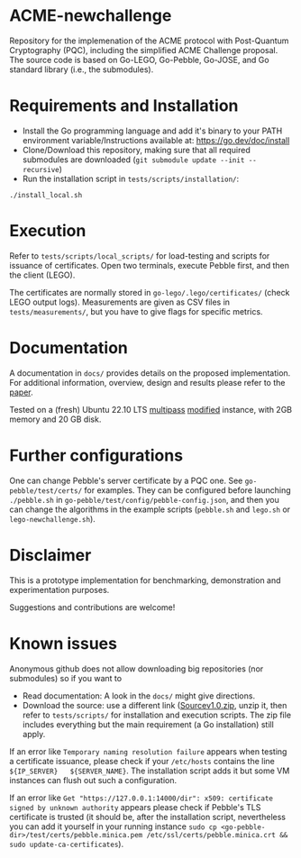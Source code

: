# ACME-newchallenge

Repository for the implemenation of the ACME protocol with Post-Quantum Cryptography (PQC), including the simplified ACME Challenge proposal. The source code is based on Go-LEGO, Go-Pebble, Go-JOSE, and Go standard library (i.e., the submodules).

# Requirements and Installation

- Install the Go programming language and add it's binary to your PATH environment variable/Instructions available at: https://go.dev/doc/install
- Clone/Download this repository, making sure that all required submodules are downloaded (`git submodule update --init --recursive`)
- Run the installation script in `tests/scripts/installation/`:
```
./install_local.sh
```

# Execution

Refer to `tests/scripts/local_scripts/` for load-testing and scripts for issuance of certificates. Open two terminals, execute Pebble first, and then the client (LEGO). 

The certificates are normally stored in `go-lego/.lego/certificates/` (check LEGO output logs). Measurements are given as CSV files in `tests/measurements/`, but you have to give flags for specific metrics. 

# Documentation

A documentation in `docs/` provides details on the proposed implementation. For additional information, overview, design and results please refer to the [paper](https://link.springer.com/chapter/10.1007/978-3-031-54773-7_1).

Tested on a (fresh) Ubuntu 22.10 LTS [multipass](https://multipass.run/) [modified](https://multipass.run/docs/modify-an-instance) instance, with 2GB memory and 20 GB disk. 

# Further configurations

One can change Pebble's server certificate by a PQC one. See `go-pebble/test/certs/` for examples. They can be configured before launching `./pebble.sh` in `go-pebble/test/config/pebble-config.json`, and then you can change the algorithms in the example scripts (`pebble.sh` and `lego.sh` or `lego-newchallenge.sh`).

# Disclaimer

This is a prototype implementation for benchmarking, demonstration and experimentation purposes. 

Suggestions and contributions are welcome!

# Known issues

Anonymous github does not allow downloading big repositories (nor submodules) so if you want to 
- Read documentation: A look in the `docs/` might give directions.
- Download the source: use a different link ([Sourcev1.0.zip](https://mega.nz/file/30tg2TSB#mREZB-1GTH2_y86BPFAOlrIZllilVIpm9ipxxOBoyIE), unzip it, then refer to `tests/scripts/` for installation and execution scripts. The zip file includes everything but the main requirement (a Go installation) still apply.

If an error like `Temporary naming resolution failure` appears when testing a certificate issuance, please check if your `/etc/hosts` contains the line `${IP_SERVER}   ${SERVER_NAME}`. The installation script adds it but some VM instances can flush out such a configuration.  

If an error like `Get "https://127.0.0.1:14000/dir": x509: certificate signed by unknown authority` appears please check if Pebble's TLS certificate is trusted (it should be, after the installation script, nevertheless you can add it yourself in your running instance `sudo cp <go-pebble-dir>/test/certs/pebble.minica.pem /etc/ssl/certs/pebble.minica.crt && sudo update-ca-certificates`).
